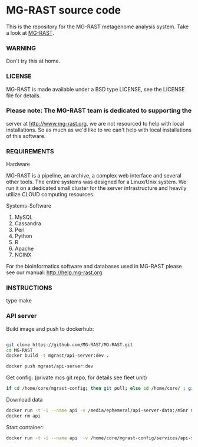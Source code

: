 MG-RAST source code 
===================

This is the repository for the MG-RAST metagenome analysis system.
Take a look at [MG-RAST](http://www.mg-rast.org).

### WARNING
Don't try this at home.

### LICENSE
MG-RAST is made available under a BSD type LICENSE, see the LICENSE
file for details.

### Please note: The MG-RAST team is dedicated to supporting the
server at http://www.mg-rast.org, we are not resourced to help
with local installations. So as much as we'd like to we can't help
with local installations of this software.

### REQUIREMENTS 

Hardware 

MG-RAST is a pipeline, an archive, a complex
web interface and several other tools. The entire systems was designed
for a Linux/Unix system. We run it on a dedicated small cluster for
the server infrastructure and heavily utilize CLOUD computing
resources.

Systems-Software

1. MySQL
2. Cassandra
3. Perl
4. Python
5. R
6. Apache
7. NGINX

For the bioinformatics software and databases used in MG-RAST please see our manual: http://help.mg-rast.org


### INSTRUCTIONS 
type make

### API server

Build image and push to dockerhub:
```bash

git clone https://github.com/MG-RAST/MG-RAST.git
cd MG-RAST
docker build -t mgrast/api-server:dev .

docker push mgrast/api-server:dev

```

Get config: (private mcs git repo, for details see fleet unit)
```bash
if cd /home/core/mgrast-config; then git pull; else cd /home/core/ ; git clone git@git.mcs.anl.gov:mgrast-config.git ; fi
```

Download data
```bash
docker run -t -i --name api -v /media/ephemeral/api-server-data:/m5nr mgrast/api /MG-RAST/bin/download_m5nr_blast.sh
docker rm api
```

Start container:
```bash
docker run -t -i --name api  -v /home/core/mgrast-config/services/api-server:/api-server-conf -v /media/ephemeral/api-server-data:/m5nr -p 80:80 mgrast/api-server /usr/local/apache2/bin/httpd -DFOREGROUND -f /MG-RAST/conf/httpd.conf
```

